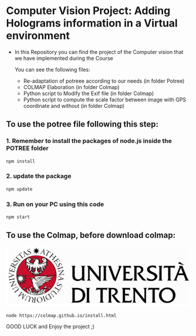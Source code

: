 
# Computer Vision Project: Adding Holograms information in a Virtual environment

* In this Repository you can find the project of the Computer vision that we have implemented during the Course
    
    You can see the following files:
    - Re-adaptation of potreee according to our needs (in folder Potree)
    - COLMAP Elaboration (in folder Colmap)
    - Python script to Modify the Exif file (in folder Colmap)
    - Python script to compute the scale factor between image with GPS coordinate and without (in folder Colmap)


## To use the potree file following this step:
### 1. Remember to install the packages of node.js inside the POTREE folder
```bash
npm install
```
### 2. update the package
```bash
npm update
```
### 3. Run on your PC using this code
```bash
npm start
```
## To use the Colmap, before download colmap:
![CV Progect](images/logo_uni.jpg)
```bash
node https://colmap.github.io/install.html
```

GOOD LUCK and Enjoy the project ;)

